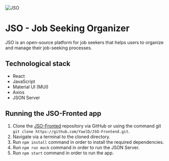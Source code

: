 ![JSO](https://github.com/YaelD/JSO-Frontend/assets/63968945/f9d9e5ea-300d-439a-9c3a-98e9afb94181)

# JSO - Job Seeking Organizer
JSO is an open-source platform for job seekers that helps users to organize and manage their job-seeking processes.

## Technological stack
- React
- JavaScript
- Material UI (MUI)
- Axios
- JSON Server

## Running the JSO-Fronted app
1. Clone the [JSO-Fronted](https://github.com/YaelD/JSO-Frontend) repository via GitHub or using the command git ``` git clone https://github.com/YaelD/JSO-Frontend.git ```.
2. Navigate via a terminal to the cloned directory.
3. Run `npm install` command in order to install the required dependencies.
4. Run `npm run mock` command in order to run the JSON Server.
5. Run `npm start` command in order to run the app.
